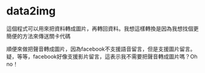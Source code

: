 # data2img
這個程式可以用來把資料轉成圖片，再轉回資料。我想這樣轉換是因為我想找個更簡便的方法來傳送關卡代碼

順便來做把聲音轉成圖片，因為facebook不支援語音留言，但是支援圖片留言。疑，等等，facebook好像支援影片留言，這表示我不需要把聲音轉成圖片嗎？Oh no！
